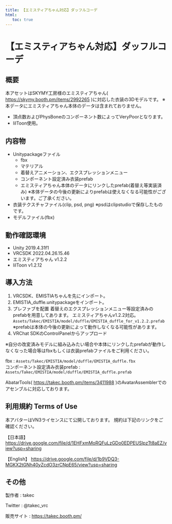 ```yaml
---
title: 【エミスティアちゃん対応】ダッフルコーデ
html:
   toc: true
---
```


# 【エミスティアちゃん対応】ダッフルコーデ

## 概要
本アセットはSKYMY工房様のエミスティアちゃん( https://skymy.booth.pm/items/2992265 )に対応した衣装の3Dモデルです。
※本データにエミスティアちゃん本体のデータは含まれておりません。

* 頂点数およびPhysBoneのコンポーネント数によってVeryPoorとなります。
* lilToon使用。

## 内容物
* Unitypackageファイル
  * fbx
  * マテリアル
  * 着替えアニメーション、エクスプレッションメニュー
  * コンポーネント設定済み衣装prefab
  * エミスティアちゃん本体のデータにリンクしたprefab(着替え等実装済み) ※本体データの今後の更新によりprefabは使えなくなる可能性がございます。ご了承ください。
* 衣装テクスチャファイル(clip, psd, png) ※psdはclipstudioで保存したものです。
* モデルファイル(fbx)

## 動作確認環境
* Unity 2019.4.31f1
* VRCSDK 2022.04.26.15.46
* エミスティアちゃん v1.2.2
* lilToon v1.2.12

## 導入方法
1. VRCSDK、EMISTIAちゃんを先にインポート。
2. EMISTIA_duffle.unitypackageをインポート。
3. プレファブを配置
   着替えのエクスプレッションメニュー等設定済みのprefabを用意してあります。
   エミスティアちゃんv1.2.2対応。
   `Assets/Takec/EMISTIA/model/duffle/EMISTIA_duffle_for_v1.2.2.prefab`
   ※prefabは本体の今後の更新によって動作しなくなる可能性があります。
4. VRChat SDKのControlPanelからアップロード

※自分の改変済みモデルに組み込みたい場合や本体にリンクしたprefabが動作しなくなった場合等はfbxもしくは衣装prefabファイルをご利用ください。

fbx : `Assets/Takec/EMISTIA/model/duffle/EMISTIA_duffle.fbx`  
コンポーネント設定済み衣装prefab : `Assets/Takec/EMISTIA/model/duffle/EMISTIA_duffle.prefab`

AbatarTools( https://takec.booth.pm/items/3411988 )のAvatarAssemblerでのアセンブルに対応しております。

## 利用規約 Terms of Use
本アバターはVN3ライセンスにて公開しております。
規約は下記のリンクをご確認ください。

【日本語】
https://drive.google.com/file/d/1EHFxmMoRQFuLzGDo0EDPEUSlpzTt8aEZ/view?usp=sharing

【English】
https://drive.google.com/file/d/1b9VDQ3-MGKX2tGNh40yZcdO3zrCNpE65/view?usp=sharing

## その他
製作者
: takec

Twitter
: @takec_vrc

販売サイト
: https://takec.booth.pm/